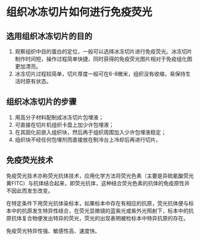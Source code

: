 # 组织冰冻切片如何进行免疫荧光

## 选用组织冰冻切片的目的

1. 观察组织中目的蛋白的定位，一般可以选择冰冻切片进行免疫荧光。冰冻切片制作时间短，操作过程简单快捷，同时获得的免疫荧光图片相对于免疫组化图更加漂亮。
2. 冰冻切片过程较简单，切片厚度一般可在6-8微米，组织没有收缩，易保持生活时原有状态。

## 组织冰冻切片的步骤

1. 用高分子材料配制成冰冻切片包埋液；
2. 可直接在切片机组织卡盘上加少许包埋液；
3. 在其固化前嵌入组织块，然后再于组织周围加入少许包埋液稳定；
4. 组织块不经任何包埋剂而直接放在制冷台上冷却后再进行切片。

## 免疫荧光技术

免疫荧光技术亦称荧光抗体技术，应用化学方法将荧光色素（主要是异硫氰酸荧光黄FITC）与抗体结合起来，即荧光抗体，这种结合荧光色素的抗体的免疫原性并不因此而发生改变。

在特定条件下用荧光抗体染标本，如果标本中存在有相应的抗原，荧光抗体便与标本中的抗原发生特异性结合，在荧光显微镜的蓝紫光或紫外光照射下，标本中的抗原抗体复合物便发出特异的荧光，荧光的出现表明被检标本中特异抗原的存在。

免疫荧光特异性强、敏感性高、速度快。